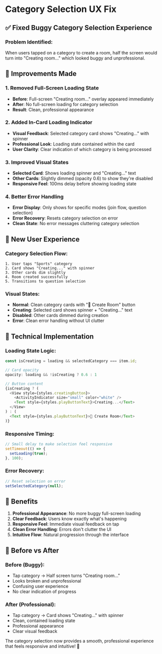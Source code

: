 # Category Selection UX Fix

## ✅ **Fixed Buggy Category Selection Experience**

### **Problem Identified:**
When users tapped on a category to create a room, half the screen would turn into "Creating room..." which looked buggy and unprofessional.

## 🔧 **Improvements Made**

### **1. Removed Full-Screen Loading State**
- **Before**: Full-screen "Creating room..." overlay appeared immediately
- **After**: No full-screen loading for category selection
- **Result**: Clean, professional appearance

### **2. Added In-Card Loading Indicator**
- **Visual Feedback**: Selected category card shows "Creating..." with spinner
- **Professional Look**: Loading state contained within the card
- **User Clarity**: Clear indication of which category is being processed

### **3. Improved Visual States**
- **Selected Card**: Shows loading spinner and "Creating..." text
- **Other Cards**: Slightly dimmed (opacity 0.6) to show they're disabled
- **Responsive Feel**: 100ms delay before showing loading state

### **4. Better Error Handling**
- **Error Display**: Only shows for specific modes (join flow, question selection)
- **Error Recovery**: Resets category selection on error
- **Clean State**: No error messages cluttering category selection

## 🎨 **New User Experience**

### **Category Selection Flow:**
```
1. User taps "Sports" category
2. Card shows "Creating..." with spinner
3. Other cards dim slightly
4. Room created successfully
5. Transitions to question selection
```

### **Visual States:**
- **Normal**: Clean category cards with "🎯 Create Room" button
- **Creating**: Selected card shows spinner + "Creating..." text
- **Disabled**: Other cards dimmed during creation
- **Error**: Clean error handling without UI clutter

## 🔧 **Technical Implementation**

### **Loading State Logic:**
```typescript
const isCreating = loading && selectedCategory === item.id;

// Card opacity
opacity: loading && !isCreating ? 0.6 : 1

// Button content
{isCreating ? (
  <View style={styles.creatingButton}>
    <ActivityIndicator size="small" color="white" />
    <Text style={styles.playButtonText}>Creating...</Text>
  </View>
) : (
  <Text style={styles.playButtonText}>🎯 Create Room</Text>
)}
```

### **Responsive Timing:**
```typescript
// Small delay to make selection feel responsive
setTimeout(() => {
  setLoading(true);
}, 100);
```

### **Error Recovery:**
```typescript
// Reset selection on error
setSelectedCategory(null);
```

## 🎯 **Benefits**

1. **Professional Appearance**: No more buggy full-screen loading
2. **Clear Feedback**: Users know exactly what's happening
3. **Responsive Feel**: Immediate visual feedback on tap
4. **Clean Error Handling**: Errors don't clutter the UI
5. **Intuitive Flow**: Natural progression through the interface

## 📱 **Before vs After**

### **Before (Buggy):**
- Tap category → Half screen turns "Creating room..."
- Looks broken and unprofessional
- Confusing user experience
- No clear indication of progress

### **After (Professional):**
- Tap category → Card shows "Creating..." with spinner
- Clean, contained loading state
- Professional appearance
- Clear visual feedback

The category selection now provides a smooth, professional experience that feels responsive and intuitive! 🎉
